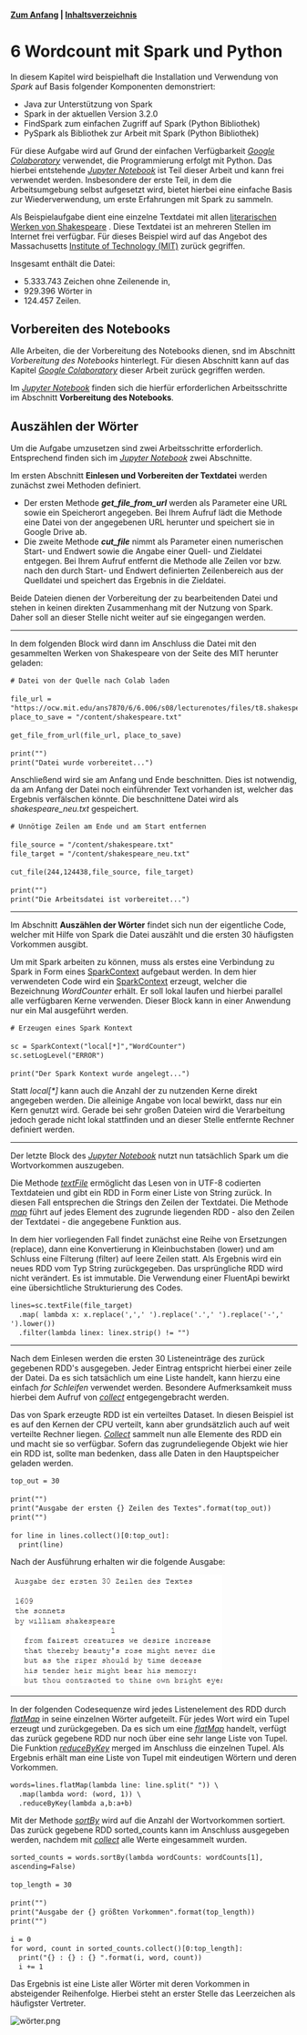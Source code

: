 #### [Zum Anfang](README.md "Hier gelangen Sie zur Startseite") | [Inhaltsverzeichnis](00_Inhaltsverzeichnis.md "Hier gelangen Sie zum Inhaltsverzeichnis")

# 6 Wordcount mit Spark und Python

In diesem Kapitel wird beispielhaft die Installation und Verwendung von _Spark_ auf Basis folgender Komponenten
demonstriert:
  
* Java zur Unterstützung von Spark
* Spark in der aktuellen Version 3.2.0
* FindSpark zum einfachen Zugriff auf Spark (Python Bibliothek)
* PySpark als Bibliothek zur Arbeit mit Spark (Python Bibliothek)

Für diese Aufgabe wird auf Grund der einfachen Verfügbarkeit
[_Google Colaboratory_](03_Mögliche_Umgebungen_für_Spark.md#spark-mit-google-colaboratory-colab "Hier geht es zum Abschnitt Google Colaboratory")
verwendet, die Programmierung erfolgt mit Python. Das hierbei entstehende [_Jupyter Notebook_](notebook/Wordcount_mit_Spark.ipynb "Zum Notebook")
ist Teil dieser Arbeit und kann frei verwendet werden. Insbesondere der erste Teil, in dem die Arbeitsumgebung selbst aufgesetzt wird, bietet
hierbei eine einfache Basis zur Wiederverwendung, um erste Erfahrungen mit Spark zu sammeln.

Als Beispielaufgabe dient eine einzelne Textdatei mit allen
[literarischen Werken von Shakespeare](https://ocw.mit.edu/ans7870/6/6.006/s08/lecturenotes/files/t8.shakespeare.txt "Link zum Download der Datei")
. Diese Textdatei ist an mehreren Stellen im Internet frei verfügbar. Für dieses Beispiel wird auf das Angebot des
Massachusetts [Institute of Technology (MIT)](https://ocw.mit.edu/ "Zur Webseite des MIT") zurück gegriffen.

Insgesamt enthält die Datei:

* 5.333.743 Zeichen ohne Zeilenende in,
* 929.396 Wörter in
* 124.457 Zeilen.

## Vorbereiten des Notebooks

Alle Arbeiten, die der Vorbereitung des Notebooks dienen, snd im Abschnitt _Vorbereitung des Notebooks_ hinterlegt. Für
diesen Abschnitt kann auf das Kapitel [_Google
Colaboratory_](03_Mögliche_Umgebungen_für_Spark.md#spark-mit-google-colaboratory-colab "Hier geht es zum Abschnitt Google Colaboratory")
dieser Arbeit zurück gegriffen werden.

Im [_Jupyter Notebook_](notebook/Wordcount_mit_Spark.ipynb "Zum Notebook") finden sich die hierfür erforderlichen Arbeitsschritte im
Abschnitt **Vorbereitung des Notebooks**.

## Auszählen der Wörter

Um die Aufgabe umzusetzen sind zwei Arbeitsschritte erforderlich. Entsprechend finden sich im [_Jupyter Notebook_](notebook/Wordcount_mit_Spark.ipynb "Zum Notebook")
zwei Abschnitte.

Im ersten Abschnitt **Einlesen und Vorbereiten der Textdatei** werden zunächst zwei Methoden definiert.

* Der ersten Methode **_get_file_from_url_** werden als Parameter eine URL sowie ein Speicherort angegeben. Bei Ihrem Aufruf
  lädt die Methode eine Datei von der angegebenen URL herunter und speichert sie in Google Drive ab.
* Die zweite Methode **_cut_file_** nimmt als Parameter einen numerischen Start- und Endwert sowie die Angabe einer Quell-
  und Zieldatei entgegen. Bei Ihrem Aufruf entfernt die Methode alle Zeilen vor bzw. nach den durch Start- und Endwert definierten
  Zeilenbereich aus der Quelldatei und speichert das Ergebnis in die Zieldatei.

Beide Dateien dienen der Vorbereitung der zu bearbeitenden Datei und stehen in keinen direkten Zusammenhang mit der Nutzung
von Spark. Daher soll an dieser Stelle nicht weiter auf sie eingegangen werden.

---

In dem folgenden Block wird dann im Anschluss die Datei mit den gesammelten Werken von Shakespeare von der Seite des MIT
herunter geladen:

```
# Datei von der Quelle nach Colab laden

file_url = "https://ocw.mit.edu/ans7870/6/6.006/s08/lecturenotes/files/t8.shakespeare.txt"
place_to_save = "/content/shakespeare.txt"

get_file_from_url(file_url, place_to_save)

print("")
print("Datei wurde vorbereitet...")
```  

Anschließend wird sie am Anfang und Ende beschnitten. Dies ist notwendig, da am Anfang der Datei noch einführender Text
vorhanden ist, welcher das Ergebnis verfälschen könnte. Die beschnittene Datei wird als _shakespeare_neu.txt_ gespeichert.

```
# Unnötige Zeilen am Ende und am Start entfernen

file_source = "/content/shakespeare.txt"
file_target = "/content/shakespeare_neu.txt"

cut_file(244,124438,file_source, file_target)

print("")
print("Die Arbeitsdatei ist vorbereitet...")
```

---

Im Abschnitt **Auszählen der Wörter** findet sich nun der eigentliche Code, welcher mit Hilfe von Spark die Datei auszählt
und die ersten 30 häufigsten Vorkommen ausgibt.

Um mit Spark arbeiten zu können, muss als erstes eine Verbindung zu Spark in Form eines 
[SparkContext](https://spark.apache.org/docs/3.1.1/api/python/reference/api/pyspark.SparkContext.html "Zur Dokumentation") 
aufgebaut werden. In dem hier verwendeten Code wird ein
[SparkContext](https://spark.apache.org/docs/3.1.1/api/python/reference/api/pyspark.SparkContext.html "Zur Dokumentation")
erzeugt, welcher die Bezeichnung _WordCounter_ erhält. Er soll lokal laufen und hierbei parallel alle verfügbaren Kerne 
verwenden. Dieser Block kann in einer Anwendung nur ein Mal ausgeführt werden.

```
# Erzeugen eines Spark Kontext

sc = SparkContext("local[*]","WordCounter")
sc.setLogLevel("ERROR")

print("Der Spark Kontext wurde angelegt...")
```

Statt _local[*]_ kann auch die Anzahl der zu nutzenden Kerne direkt angegeben werden. Die alleinige Angabe von local
bewirkt, dass nur ein Kern genutzt wird. Gerade bei sehr großen Dateien wird die Verarbeitung jedoch gerade nicht lokal
stattfinden und an dieser Stelle entfernte Rechner definiert werden.

---

Der letzte Block des [_Jupyter Notebook_](notebook/Wordcount_mit_Spark.ipynb "Zum Notebook") nutzt nun tatsächlich Spark
um die Wortvorkommen auszugeben.

Die Methode
[_textFile_](https://spark.apache.org/docs/3.1.1/api/python/reference/api/pyspark.SparkContext.textFile.html "Zur Dokumentation")
ermöglicht das Lesen von in UTF-8 codierten Textdateien und gibt ein RDD in Form
einer Liste von String zurück. In diesen Fall entsprechen die Strings den Zeilen der Textdatei. Die Methode
[_map_](https://spark.apache.org/docs/latest/api/python/reference/api/pyspark.RDD.map.html "Zur Dokumentation")
führt auf jedes Element des zugrunde liegenden RDD - also den Zeilen der Textdatei - die angegebene Funktion aus.

In dem hier vorliegenden Fall findet zunächst eine Reihe von Ersetzungen (replace), dann eine Konvertierung in Kleinbuchstaben
(lower) und am Schluss eine Filterung (filter) auf leere Zeilen statt. Als Ergebnis wird ein neues RDD vom Typ String
zurückgegeben. Das ursprüngliche RDD wird nicht verändert. Es ist immutable. Die Verwendung einer FluentApi bewirkt eine
übersichtliche Strukturierung des Codes.

```
lines=sc.textFile(file_target)
  .map( lambda x: x.replace(',',' ').replace('.',' ').replace('-',' ').lower())
  .filter(lambda linex: linex.strip() != "")
```

---

Nach dem Einlesen werden die ersten 30 Listeneinträge des zurück gegebenen RDD's ausgegeben. Jeder Eintrag entspricht hierbei
einer zeile der Datei. Da es sich tatsächlich um eine Liste handelt, kann hierzu eine einfach _for Schleifen_ verwendet werden.
Besondere Aufmerksamkeit muss hierbei dem Aufruf von
[_collect_](https://spark.apache.org/docs/latest/api/python/reference/api/pyspark.RDD.collect.html "Zur Dokumentation")
entgegengebracht werden.

Das von Spark erzeugte RDD ist ein verteiltes Dataset. In diesen Beispiel ist es auf den Kernen der CPU verteilt, kann aber
grundsätzlich auch auf weit verteilte Rechner liegen.
[_Collect_](https://spark.apache.org/docs/latest/api/python/reference/api/pyspark.RDD.collect.html "Zur Dokumentation")
sammelt nun alle Elemente des RDD ein und macht sie so verfügbar. Sofern das zugrundeliegende Objekt wie hier ein
RDD ist, sollte man bedenken, dass alle Daten in den Hauptspeicher geladen werden.

```
top_out = 30

print("")
print("Ausgabe der ersten {} Zeilen des Textes".format(top_out))
print("")

for line in lines.collect()[0:top_out]:
  print(line)
```

Nach der Ausführung erhalten wir die folgende Ausgabe:

![zeilen.png](./assets/zeilen.png "Ausgabe der ersten Zeilen der Textdatei")

---

In der folgenden Codesequenze wird jedes Listenelement des RDD durch 
[_flatMap_](https://spark.apache.org/docs/3.1.1/api/python/reference/api/pyspark.RDD.flatMap.html "Zur Dokumentation") 
in seine einzelnen Wörter aufgeteilt. Für jedes Wort wird ein Tupel erzeugt und zurückgegeben. Da es sich um eine
[_flatMap_](https://spark.apache.org/docs/3.1.1/api/python/reference/api/pyspark.RDD.flatMap.html "Zur Dokumentation")
handelt, verfügt das zurück gegebene RDD nur noch über eine sehr lange Liste von Tupel. Die Funktion 
[_reduceByKey_](https://spark.apache.org/docs/latest/api/python/reference/api/pyspark.RDD.reduceByKey.html "Zur Dokumentation") 
merged im Anschluss die einzelnen Tupel. Als Ergebnis erhält man eine Liste von Tupel mit eindeutigen Wörtern und deren 
Vorkommen.

```
words=lines.flatMap(lambda line: line.split(" ")) \
  .map(lambda word: (word, 1)) \
  .reduceByKey(lambda a,b:a+b)
```

Mit der Methode 
[_sortBy_](https://spark.apache.org/docs/latest/api/python/reference/api/pyspark.RDD.sortBy.html "Zur Dokumentation") 
wird auf die Anzahl der Wortvorkommen sortiert. Das zurück gegebene RDD sorted_counts kann im
Anschluss ausgegeben werden, nachdem mit
[_collect_](https://spark.apache.org/docs/latest/api/python/reference/api/pyspark.RDD.collect.html "Zur Dokumentation") 
alle Werte eingesammelt wurden.

```
sorted_counts = words.sortBy(lambda wordCounts: wordCounts[1], ascending=False)

top_length = 30

print("")
print("Ausgabe der {} größten Vorkommen".format(top_length))
print("")

i = 0
for word, count in sorted_counts.collect()[0:top_length]:
  print("{} : {} : {} ".format(i, word, count))
  i += 1
```

Das Ergebnis ist eine Liste aller Wörter mit deren Vorkommen in absteigender Reihenfolge. Hierbei steht an erster Stelle
das Leerzeichen als häufigster Vertreter.

![wörter.png](./assets/wörter.png "Ausgabe der Worliste in absteigender Reihenfolge")
